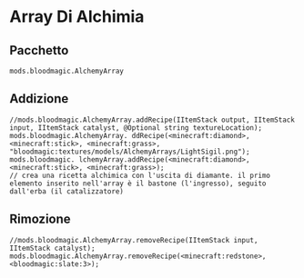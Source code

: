 # Array Di Alchimia

## Pacchetto

`mods.bloodmagic.AlchemyArray`

## Addizione

```zenscript
//mods.bloodmagic.AlchemyArray.addRecipe(IItemStack output, IItemStack input, IItemStack catalyst, @Optional string textureLocation);
mods.bloodmagic.AlchemyArray. ddRecipe(<minecraft:diamond>, <minecraft:stick>, <minecraft:grass>, "bloodmagic:textures/models/AlchemyArrays/LightSigil.png");
mods.bloodmagic. lchemyArray.addRecipe(<minecraft:diamond>, <minecraft:stick>, <minecraft:grass>);
// crea una ricetta alchimica con l'uscita di diamante. il primo elemento inserito nell'array è il bastone (l'ingresso), seguito dall'erba (il catalizzatore)
```

## Rimozione

```zenscript
//mods.bloodmagic.AlchemyArray.removeRecipe(IItemStack input, IItemStack catalyst);
mods.bloodmagic.AlchemyArray.removeRecipe(<minecraft:redstone>, <bloodmagic:slate:3>);
```